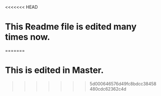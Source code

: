 <<<<<<< HEAD
# This Readme file is edited many times now.
=======
# This is edited in Master.
>>>>>>> 5d000646576d49fc8bdcc38458480cdc62362c4d

